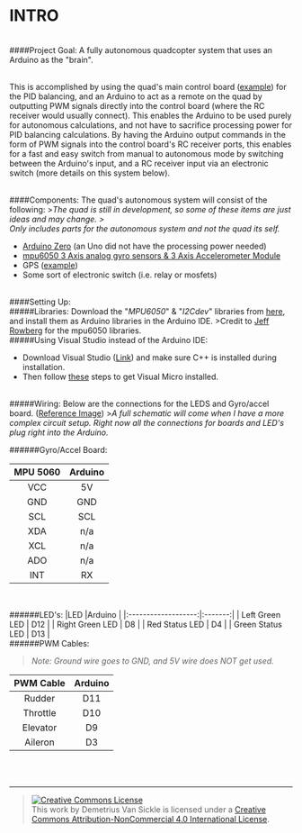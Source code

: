 # INTRO

<br>
####Project Goal:
A fully autonomous quadcopter system that uses an Arduino as the "brain". 

<br>This is accomplished by using the quad's main control board (<a href="https://goo.gl/bwyB3Q">example</a>) for the PID balancing, and an Arduino to act as a remote on the quad by outputting PWM signals directly into the control board (where the RC receiver would usually connect). This enables the Arduino to be used purely for autonomous calculations, and not have to sacrifice processing power for PID balancing calculations. By having the Arduino output commands in the form of PWM signals into the control board's RC receiver ports, this enables for a fast and easy switch from manual to autonomous mode by switching between the Arduino's input, and a RC receiver input via an electronic switch (more details on this system below).

<br>
####Components:
The quad's autonomous system will consist of the following:
><i>The quad is still in development, so some of these items are just ideas and may change. 
><br>Only includes parts for the autonomous system and not the quad its self.</i>


<ul>
    <li><a href="https://www.arduino.cc/en/Main/ArduinoBoardZero">Arduino Zero</a> (an Uno did not have the processing power needed)</li>
    <li><a href="https://goo.gl/u458dS">mpu6050 3 Axis analog gyro sensors & 3 Axis Accelerometer Module</a></li>
    <li>GPS (<a href="https://www.adafruit.com/products/746">example</a>)</li>
    <li>Some sort of electronic switch (i.e. relay or mosfets)</li>
</ul>

<br>
####Setting Up:
<br>
#####Libraries:
Download the "<i>MPU6050</i>" & "<i>I2Cdev</i>" libraries from <a href="https://github.com/jrowberg/i2cdevlib/tree/master/Arduino">here</a>, and install them as Arduino libraries in the Arduino IDE.
>Credit to <a href="https://github.com/jrowberg/i2cdevlib">Jeff Rowberg</a> for the mpu6050 libraries.

<br>
#####Using Visual Studio instead of the Arduino IDE:
<ul>
    <li>Download Visual Studio (<a href="https://www.visualstudio.com/en-us/downloads/download-visual-studio-vs.aspx">Link</a>) and make sure C++ is installed during installation.</li>
    <li>Then follow <a href="http://www.visualmicro.com/page/User-Guide.aspx?doc=First-steps.html">these</a> steps to get Visual Micro installed.</li>
</ul>

<br>
#####Wiring:
Below are the connections for the LEDS and Gyro/accel board. (<a href="https://drive.google.com/file/d/0B1cz_y9gphl-a0dzbXdGbVBVVmc/view?usp=sharing">Reference Image</a>)
><i>A full schematic will come when I have a more complex circuit setup. Right now all the connections for boards and LED's plug right into the Arduino.</i>
<br>

######Gyro/Accel Board:

|MPU 5060  |Arduino  |
|:--------:|:-------:|
|    VCC   |    5V   |
|  GND     |  GND    |
|  SCL     |  SCL    |
| XDA      |  n/a    |
| XCL      |  n/a    |
|  ADO     |  n/a    |
|  INT     |  RX     |
<br>

######LED's:
|LED                  |Arduino  |
|:-------------------:|:-------:|
|    Left Green LED   |    D12  |
|  Right Green LED    |  D8     |
|  Red Status LED     |  D4     |
| Green Status LED    |  D13    |
<br>
######PWM Cables:
><i>Note: Ground wire goes to GND, and 5V wire does NOT get used.</i>

| PWM Cable           |Arduino  |
|:-------------------:|:-------:|
|    Rudder           |    D11  |
|  Throttle           |  D10    |
|  Elevator           |  D9     |
| Aileron             |  D3     |
<br>

<br>

--------
><a rel="license" href="http://creativecommons.org/licenses/by-nc/4.0/"><img alt="Creative Commons License" style="border-width:0" src="https://i.creativecommons.org/l/by-nc/4.0/88x31.png" /></a><br />This work by <span xmlns:cc="http://creativecommons.org/ns#" property="cc:attributionName">Demetrius Van Sickle</span> is licensed under a <a rel="license" href="http://creativecommons.org/licenses/by-nc/4.0/">Creative Commons Attribution-NonCommercial 4.0 International License</a>.
